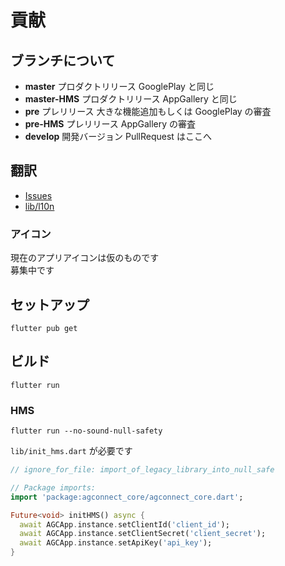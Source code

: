 # 貢献

## ブランチについて

- **master** プロダクトリリース GooglePlay と同じ
- **master-HMS** プロダクトリリース AppGallery と同じ
- **pre** プレリリース 大きな機能追加もしくは GooglePlay の審査
- **pre-HMS** プレリリース AppGallery の審査
- **develop** 開発バージョン PullRequest はここへ

## 翻訳

- [Issues](https://github.com/fa0311/vrc_manager/issues/new?assignees=&labels=bug&template=translation-error.yml)
- [lib/l10n](../../lib/l10n)

### アイコン

現在のアプリアイコンは仮のものです  
募集中です

## セットアップ

```shell
flutter pub get
```

## ビルド

```shell
flutter run
```

### HMS

```shell
flutter run --no-sound-null-safety
```

`lib/init_hms.dart` が必要です

```dart
// ignore_for_file: import_of_legacy_library_into_null_safe

// Package imports:
import 'package:agconnect_core/agconnect_core.dart';

Future<void> initHMS() async {
  await AGCApp.instance.setClientId('client_id');
  await AGCApp.instance.setClientSecret('client_secret');
  await AGCApp.instance.setApiKey('api_key');
}
```

